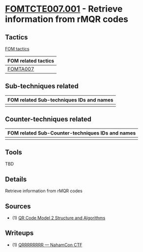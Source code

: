 # [FOMTCTE007.001](https://github.com/blue101010/FOM/blob/main/countertechniques/FOMCTE007.001.md) - Retrieve information from rMQR codes


## Tactics

[FOM tactics](https://github.com/blue101010/FOM/blob/main/tactics/tactics.md)

| FOM related tactics  |
| --------------------------------------- |
| [FOMTA007](https://github.com/blue101010/FOM/blob/main/tactics/FOMTA007.md)   |


## Sub-techniques related

| FOM related  Sub-techniques IDs and names|
| ------------------------------------------------------------ |
|     |

## Counter-techniques related

| FOM related  Sub-Counter-techniques IDs and names|
| ------------------------------------------------------------ |
|       |

## Tools

TBD

## Details

Retrieve information from rMQR codes

## Sources

- (1) [QR Code Model 2 Structure and Algorithms](https://franckybox.com/wp-content/uploads/qrcode.pdf)

## Writeups 

- (1) [QRRRRRRRR — NahamCon CTF](https://medium.com/@inferiorak/qrrrrrrrr-nahamcon-ctf-2024-writeup-by-inferiorak-063406df187e)
